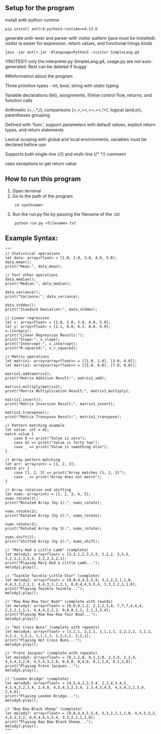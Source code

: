 ## **Setup for the program**

install antlr python runtime

```
pip install antlr4-python3-runtime==4.13.0
```

generate antlr lexer and parser with visitor pattern (java must be installed). visitor is easier for expression, return values, and functional things kinda

```
java -jar antlr.jar -Dlanguage=Python3 -visitor SimpleLang.g4
```

!!!NOTES!!!
only the interpreter.py SimpleLang.g4, usage.py are not auto-generated. Rest can be deleted if buggy

##Information about the program

Three primitive types - int, bool, string with static typing

Variable declarations (let), assignments, if/else control flow, returns, and function calls

Arithmetic (+,-,*,/), comparisons (>,<,>=,<=,==,!=), logical (and,or), parentheses grouping

Defined with 'func', support parameters with default values, explicit return types, and return statements

Lexical scoping with global and local environments, variables must be declared before use

Supports both single-line (//) and multi-line (/* */) comment

uses exceptions to get return value 

## **How to run this program**

1. Open terminal
2. Go to the path of the program
   ```
    cd <pathname>
   ```
3. Run the run.py file by passing the filename of the .txt
   ```
    python run.py <filename>.txt
   ```

## **Example Syntax:**

```
"""
// Statistical operations
let data: array<float> = [1.0, 2.0, 3.0, 4.0, 5.0];
data.mean();  
print("Mean:", data_mean);

// Test other operations
data.median();
print("Median:", data_median);

data.variance();
print("Variance:", data_variance);

data.stddev();
print("Standard Deviation:", data_stddev);

// Linear regression
let x: array<float> = [1.0, 2.0, 3.0, 4.0, 5.0];
let y: array<float> = [2.1, 4.0, 6.3, 8.0, 9.9];
x.linreg(y);
print("Linear Regression Results:");
print("Slope:", x_slope);
print("Intercept:", x_intercept);
print("R-squared:", x_r_squared);

// Matrix operations
let matrix1: array<array<float>> = [[1.0, 2.0], [3.0, 4.0]];
let matrix2: array<array<float>> = [[5.0, 6.0], [7.0, 8.0]];

matrix1.add(matrix2);
print("Matrix Addition Result:", matrix1_add);

matrix1.multiply(matrix2);
print("Matrix Multiplication Result:", matrix1_multiply);

matrix1.invert();
print("Matrix Inversion Result:", matrix1_invert);

matrix1.transpose();
print("Matrix Transpose Result:", matrix1_transpose);

// Pattern matching example
let value: int = 42;
match value {
    case 0 => print("Value is zero");
    case 42 => print("Value is forty two");
    case _ => print("Value is something else");
}

// Array pattern matching
let arr: array<int> = [1, 2, 3];
match arr {
    case [1, 2, 3] => print("Array matches [1, 2, 3]");
    case _ => print("Array does not match");
}

// Array rotation and shifting
let nums: array<int> = [1, 2, 3, 4, 5];
nums.rotate(1);
print("Rotated Array (by 1):", nums_rotate);

nums.rotate(2);
print("Rotated Array (by 2):", nums_rotate);

nums.rotate(3);
print("Rotated Array (by 3):", nums_rotate);

nums.shift(2);
print("Shifted Array (by 2):", nums_shift);

// "Mary Had a Little Lamb" (complete)
let melody1: array<float> = [3,2,1,2,3,3,3, 2,2,2, 3,5,5, 3,2,1,2,3,3,3, 3,2,2,3,2,1];
print("Playing Mary Had a Little Lamb...");
melody1.play();

// "Twinkle Twinkle Little Star" (complete)
let melody2: array<float> = [0,0,4,4,5,5,4, 3,3,2,2,1,1,0, 4,4,3,3,2,2,1, 4,4,3,3,2,2,1, 0,0,4,4,5,5,4, 3,3,2,2,1,1,0];
print("Playing Twinkle Twinkle...");
melody2.play();

// "Row Row Row Your Boat" (complete with rounds)
let melody3: array<float> = [0,0,0,1,2, 2,1,2,3,4, 7,7,7,4,4,4, 2,2,2,1,1,1, 4,4,4,2,2,2, 0,0,0,1,2, 2,1,2,3,4];
print("Playing Row Row Row Your Boat...");
melody3.play();

// "Hot Cross Buns" (complete with repeats)
let melody4: array<float> = [3,2,1, 3,2,1, 1,1,1,1, 2,2,2,2, 3,2,1, 3,2,1, 3,2,1, 1,1,1,1, 2,2,2,2, 3,2,1];
print("Playing Hot Cross Buns...");
melody4.play();

// "Frère Jacques" (complete with repeats)
let melody5: array<float> = [0,1,2,0, 0,1,2,0, 2,3,4, 2,3,4, 4,5,4,3,2,0, 4,5,4,3,2,0, 0,4,0, 0,4,0, 0,1,2,0, 0,1,2,0];
print("Playing Frère Jacques...");
melody5.play();

// "London Bridge" (complete)
let melody6: array<float> = [4,5,4,3,2,3,4, 2,3,4,3,4,5, 4,5,4,3,2,3,4, 2,4,0, 4,5,4,3,2,3,4, 2,3,4,3,4,5, 4,5,4,3,2,3,4, 2,4,0];
print("Playing London Bridge...");
melody6.play();

// "Baa Baa Black Sheep" (complete)
let melody7: array<float> = [0,0,4,4,5,5,4, 3,3,2,2,1,1,0, 4,4,3,3,2, 4,4,3,3,2, 0,0,4,4,5,5,4, 3,3,2,2,1,1,0];
print("Playing Baa Baa Black Sheep...");
melody7.play();
"""

```
